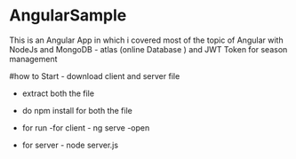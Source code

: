 # AngularSample
This is an Angular App in which i covered most of the topic of Angular with NodeJs and MongoDB - atlas (online Database ) and JWT Token for season management


#how to Start  - download client and server file
- extract both the file 

- do npm install for both the file 
- for run -for client -  ng serve -open
- for server - node server.js
